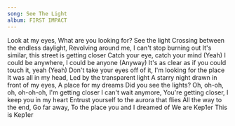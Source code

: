 ```yaml
---
song: See The Light
album: FIRST IMPACT
---
```


Look at my eyes, What are you looking for? See the light
Crossing between the endless daylight, Revolving around me, I can't stop burning out
It's similar, this street is getting closer
Catch your eye, catch your mind (Yeah)
I could be anywhere, I could be anyone (Anyway)
It's as clear as if you could touch it, yeah (Yeah)
Don't take your eyes off of it, I'm looking for the place
It was all in my head, Led by the transparent light
A starry night drawn in front of my eyes, A place for my dreams
Did you see the lights?
Oh, oh-oh, oh, oh-oh-oh, I'm getting closer
I can't wait anymore, You're getting closer, I keep you in my heart
Entrust yourself to the aurora that flies
All the way to the end, Go far away, To the place you and I dreamed of
We are Kep1er
This is Kep1er
